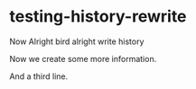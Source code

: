 # testing-history-rewrite

Now Alright bird alright write history

Now we create some more information.

And a third line.
